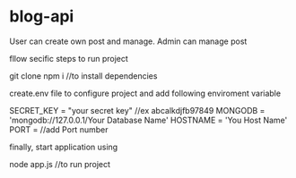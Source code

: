 # blog-api
User can create own post and manage. Admin can manage post

fllow secific steps to run project

git clone  <cloneurl>
npm i //to install dependencies

create.env file to configure project and add following enviroment variable

SECRET_KEY = "your secret key" //ex abcalkdjfb97849
MONGODB = 'mongodb://127.0.0.1/Your Database Name'
HOSTNAME = 'You Host Name'
PORT =  //add Port number

finally, start application using

node app.js //to run project
